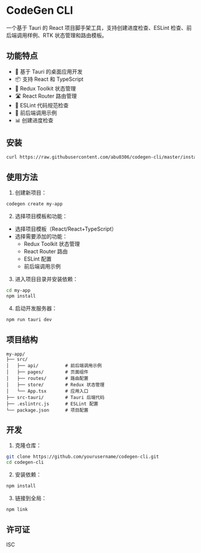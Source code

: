 # CodeGen CLI

一个基于 Tauri 的 React 项目脚手架工具，支持创建进度检查、ESLint 检查、前后端调用样例、RTK 状态管理和路由模板。

## 功能特点

- 🚀 基于 Tauri 的桌面应用开发
- 📦 支持 React 和 TypeScript
- 🔄 Redux Toolkit 状态管理
- 🛣️ React Router 路由管理
- 📝 ESLint 代码规范检查
- 🔌 前后端调用示例
- 📊 创建进度检查

## 安装

```bash
curl https://raw.githubusercontent.com/abu0306/codegen-cli/master/install.sh | sh 
```

## 使用方法

1. 创建新项目：

```bash
codegen create my-app
```

2. 选择项目模板和功能：

- 选择项目模板（React/React+TypeScript）
- 选择需要添加的功能：
  - Redux Toolkit 状态管理
  - React Router 路由
  - ESLint 配置
  - 前后端调用示例

3. 进入项目目录并安装依赖：

```bash
cd my-app
npm install
```

4. 启动开发服务器：

```bash
npm run tauri dev
```

## 项目结构

```
my-app/
├── src/
│   ├── api/          # 前后端调用示例
│   ├── pages/        # 页面组件
│   ├── routes/       # 路由配置
│   ├── store/        # Redux 状态管理
│   └── App.tsx       # 应用入口
├── src-tauri/        # Tauri 后端代码
├── .eslintrc.js      # ESLint 配置
└── package.json      # 项目配置
```

## 开发

1. 克隆仓库：

```bash
git clone https://github.com/yourusername/codegen-cli.git
cd codegen-cli
```

2. 安装依赖：

```bash
npm install
```

3. 链接到全局：

```bash
npm link
```

## 许可证

ISC 